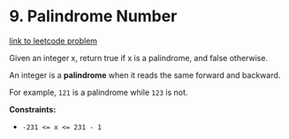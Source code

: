 # 9. Palindrome Number

[link to leetcode problem](https://leetcode.com/problems/palindrome-number/)

Given an integer x, return true if x is a palindrome, and false otherwise.

An integer is a **palindrome** when it reads the same forward and backward.

For example, `121` is a palindrome while `123` is not.

**Constraints:**

- `-231 <= x <= 231 - 1`
